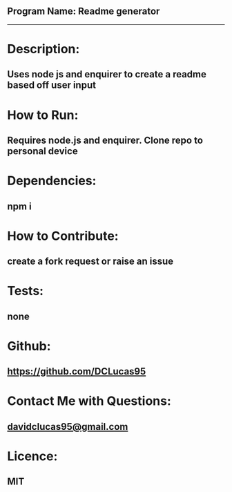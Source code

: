 ## Program Name: Readme generator
--------
# Description: 
Uses node js and enquirer to create a readme based off user input
--------
# How to Run: 
Requires node.js and enquirer. Clone repo to personal device
--------
# Dependencies: 
npm i
--------
# How to Contribute: 
create a fork request or raise an issue
--------
# Tests: 
none
--------
# Github: 
https://github.com/DCLucas95
--------
# Contact Me with Questions: 
davidclucas95@gmail.com
--------
# Licence: 
MIT
--------
